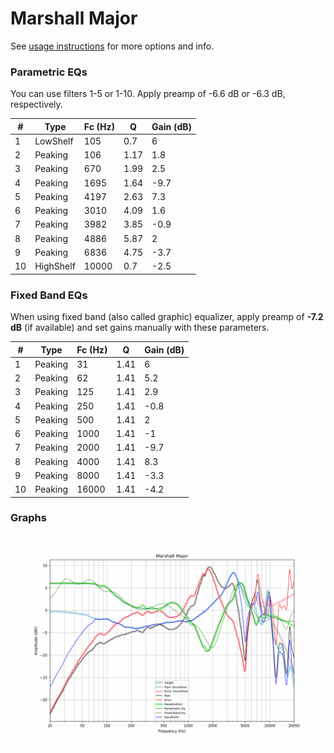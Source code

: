 # Marshall Major
See [usage instructions](https://github.com/jaakkopasanen/AutoEq#usage) for more options and info.

### Parametric EQs
You can use filters 1-5 or 1-10. Apply preamp of -6.6 dB or -6.3 dB, respectively.

|   # | Type      |   Fc (Hz) |    Q |   Gain (dB) |
|-----|-----------|-----------|------|-------------|
|   1 | LowShelf  |       105 | 0.7  |         6   |
|   2 | Peaking   |       106 | 1.17 |         1.8 |
|   3 | Peaking   |       670 | 1.99 |         2.5 |
|   4 | Peaking   |      1695 | 1.64 |        -9.7 |
|   5 | Peaking   |      4197 | 2.63 |         7.3 |
|   6 | Peaking   |      3010 | 4.09 |         1.6 |
|   7 | Peaking   |      3982 | 3.85 |        -0.9 |
|   8 | Peaking   |      4886 | 5.87 |         2   |
|   9 | Peaking   |      6836 | 4.75 |        -3.7 |
|  10 | HighShelf |     10000 | 0.7  |        -2.5 |

### Fixed Band EQs
When using fixed band (also called graphic) equalizer, apply preamp of **-7.2 dB** (if available) and set gains manually with these parameters.

|   # | Type    |   Fc (Hz) |    Q |   Gain (dB) |
|-----|---------|-----------|------|-------------|
|   1 | Peaking |        31 | 1.41 |         6   |
|   2 | Peaking |        62 | 1.41 |         5.2 |
|   3 | Peaking |       125 | 1.41 |         2.9 |
|   4 | Peaking |       250 | 1.41 |        -0.8 |
|   5 | Peaking |       500 | 1.41 |         2   |
|   6 | Peaking |      1000 | 1.41 |        -1   |
|   7 | Peaking |      2000 | 1.41 |        -9.7 |
|   8 | Peaking |      4000 | 1.41 |         8.3 |
|   9 | Peaking |      8000 | 1.41 |        -3.3 |
|  10 | Peaking |     16000 | 1.41 |        -4.2 |

### Graphs
![](./Marshall%20Major.png)
